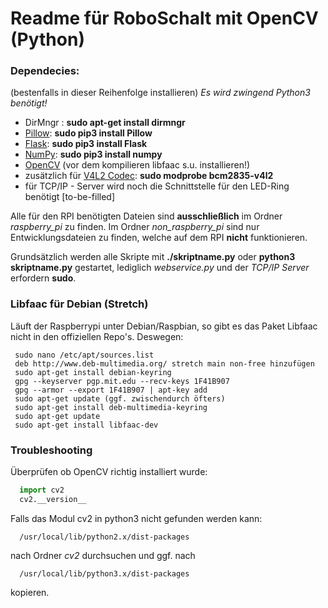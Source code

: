 # Readme für RoboSchalt mit OpenCV (Python)
### Dependecies:
(bestenfalls in dieser Reihenfolge installieren)
*Es wird zwingend Python3 benötigt!*
+ DirMngr : **sudo apt-get install dirmngr**
+ [Pillow](https://pillow.readthedocs.io/en/stable/): **sudo pip3 install Pillow**
+ [Flask](http://flask.pocoo.org/): **sudo pip3 install Flask**
+ [NumPy](http://www.numpy.org/): **sudo pip3 install numpy**
+ [OpenCV](http://www.codebind.com/cpp-tutorial/install-opencv-ubuntu-cpp/) (vor dem kompilieren libfaac s.u. installieren!)
+ zusätzlich für [V4L2 Codec](https://www.raspberrypi.org/forums/viewtopic.php?t=62364):  **sudo modprobe bcm2835-v4l2**
+ für TCP/IP - Server wird noch die Schnittstelle für den LED-Ring benötigt [to-be-filled]

Alle für den RPI benötigten Dateien sind **ausschließlich** im Ordner *raspberry_pi* zu finden.
Im Ordner *non_raspberry_pi* sind nur Entwicklungsdateien zu finden, welche auf dem RPI **nicht** funktionieren.

Grundsätzlich werden alle Skripte mit **./skriptname.py** oder **python3 skriptname.py** gestartet, lediglich *webservice.py* und der *TCP/IP Server* erfordern **sudo**.

### Libfaac für Debian (Stretch)
Läuft der Raspberrypi unter Debian/Raspbian, so gibt es das Paket Libfaac nicht in den offiziellen Repo's. Deswegen:
```shell
 sudo nano /etc/apt/sources.list
 deb http://www.deb-multimedia.org/ stretch main non-free hinzufügen
 sudo apt-get install debian-keyring
 gpg --keyserver pgp.mit.edu --recv-keys 1F41B907
 gpg --armor --export 1F41B907 | apt-key add
 sudo apt-get update (ggf. zwischendurch öfters)
 sudo apt-get install deb-multimedia-keyring
 sudo apt-get update
 sudo apt-get install libfaac-dev
```
### Troubleshooting
Überprüfen ob OpenCV richtig installiert wurde:
```python
  import cv2
  cv2.__version__
```
Falls das Modul cv2 in python3 nicht gefunden werden kann:
```shell
  /usr/local/lib/python2.x/dist-packages
```
nach Ordner *cv2* durchsuchen und ggf. nach
```shell
  /usr/local/lib/python3.x/dist-packages
```
kopieren.
